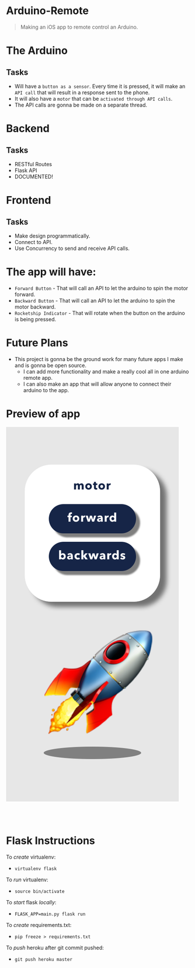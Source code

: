 # Arduino-Remote
> Making an iOS app to remote control an Arduino.

# The Arduino
## Tasks
* Will have a `button as a sensor`. Every time it is pressed, it will make an `API call` that will result in a response sent to the phone.
* It will also have a `motor` that can be `activated through API calls`.
* The API calls are gonna be made on a separate thread.

# Backend
## Tasks
* RESTful Routes
* Flask API
* DOCUMENTED!

# Frontend
## Tasks
* Make design programmatically.
* Connect to API.
* Use Concurrency to send and receive API calls.

# The app will have:
* `Forward Button` - That will call an API to let the arduino to spin the motor forward.
* `Backward Button` - That will call an API to let the arduino to spin the motor backward.
* `Rocketship Indicator` - That will rotate when the button on the arduino is being pressed.

# Future Plans
* This project is gonna be the ground work for many future apps I make and is gonna be open source.
  * I can add more functionality and make a really cool all in one arduino remote app.
  * I can also make an app that will allow anyone to connect their arduino to the app.

# Preview of app
![1](/img/1.png)
<!-- <br><br><br>![2](/img/2.png) -->

<br><br>

# Flask Instructions
To *create* virtualenv:
* `virtualenv flask`

To *run* virtualenv:
* `source bin/activate`

To *start* flask *locally*:
* `FLASK_APP=main.py flask run`

To *create* requirements.txt:
* `pip freeze > requirements.txt`

To *push* heroku after git commit pushed:
* `git push heroku master`
